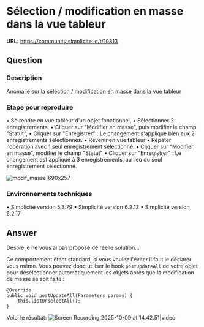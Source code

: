 # Sélection / modification en masse dans la vue tableur

**URL:** https://community.simplicite.io/t/10813

## Question
### Description

Anomalie sur la sélection / modification en masse dans la vue tableur

### Etape pour reproduire

•	Se rendre en vue tableur d’un objet fonctionnel,
•	Sélectionner 2 enregistrements,
•	Cliquer sur "Modifier en masse", puis modifier le champ "Statut",
•	Cliquer sur "Enregistrer" : Le changement s'applique bien aux 2 enregistrements sélectionnés.
•	Revenir en vue tableur
•	Répéter l'opération avec 1 seul enregistrement sélectionné.
•	Cliquer sur "Modifier en masse", modifier le champ "Statut"
•	Cliquer sur "Enregistrer" : Le changement est appliqué à 3 enregistrements, au lieu du seul enregistrement sélectionné.

![modif_masse|690x257](upload://rvo56x9r6qSXyowCtHsfyJ03n7X.gif)

### Environnements techniques

•	Simplicité version 5.3.79
•	Simplicité version 6.2.12
•	Simplicité version 6.2.17

## Answer
Désolé je ne vous ai pas proposé de réelle solution...

Ce comportement étant standard, si vous voulez l'éviter il faut le déclarer vous même. Vous pouvez donc utiliser le hook `postUpdateAll` de votre objet pour désélectionner automatiquement les objets après que la modification de masse se soit faite :

```
@Override
public void postUpdateAll(Parameters params) {
	this.listUnselectAll();
}
```

Voici le résultat:
![Screen Recording 2025-10-09 at 14.42.51|video](upload://5MKYvFd90rg06mL9plbaqsTxvVi.mov)
